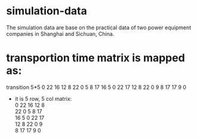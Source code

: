 # simulation-data
The simulation data are base on the practical data of two power equipment companies in Shanghai and Sichuan, China. 
# transportion time matrix is mapped as: 
transition 5*5 0 22 16 12 8 22 0 5 8 17 16 5 0 22 17 12 8 22 0 9 8 17 17 9 0  
* it is 5 row, 5 col matrix:  
0 22 16 12 8  
22 0 5 8 17  
16 5 0 22 17  
12 8 22 0 9  
8 17 17 9 0  
